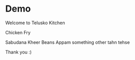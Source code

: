 # Demo
Welcome to Telusko Kitchen

Chicken Fry

Sabudana Kheer
Beans
Appam
something other tahn tehse


Thank you :)
